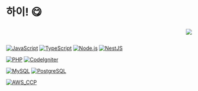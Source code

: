 # 하이!  :yum:[](https://visitcount.itsvg.in/api?id=rolldeep-stepmerrily&label=views&color=12&icon=9&pretty=false)<p align="right">![](https://visitcount.itsvg.in/api?id=rolldeep-stepmerrily&label=views&color=12&icon=9&pretty=false)</p>




[![JavaScript](https://img.shields.io/badge/JavaScript-%23323330.svg?style=for_the_badge&logo=JavaScript&logoColor=%23F7DF1E)](https://developer.mozilla.org/en-US/docs/Web/JavaScript)
[![TypeScript](https://img.shields.io/badge/TypeScript-%23007ACC.svg?style=for_the_badge&logo=TypeScript&logoColor=white)](https://www.typescriptlang.org/docs/)
[![Node.js](https://img.shields.io/badge/Node.js-6DA55F?style=for_the_badge&logo=Node.js&logoColor=white)](https://nodejs.org/en/docs/)
[![NestJS](https://img.shields.io/badge/NestJS-%23E0234E.svg?style=for_the_badge&logo=NestJS&logoColor=white)](https://docs.nestjs.com/)

[![PHP](https://img.shields.io/badge/PHP-%23777BB4.svg?style=for_the_badge&logo=PHP&logoColor=white)](https://www.php.net/docs.php)
[![CodeIgniter](https://img.shields.io/badge/CodeIgniter-%23DD4814.svg?style=for_the_badge&logo=CodeIgniter&logoColor=white)](https://codeigniter.com/user_guide/index.html)

[![MySQL](https://img.shields.io/badge/MySQL-%2300f.svg?style=for_the_badge&logo=MySQL&logoColor=white)](https://dev.mysql.com/doc/)
[![PostgreSQL](https://img.shields.io/badge/PostgreSQL-%23316192.svg?style=for_the_badge&logo=PostgreSQL&logoColor=white)](https://www.postgresql.org/docs/)
  
[![AWS_CCP](https://img.shields.io/badge/AWS_CCP-FF9900.svg?style=for_the_badge&logo=amazonwebservices&logoColor=%23000000)](https://aws.amazon.com/ko/certification/certified-cloud-practitioner/)
 
